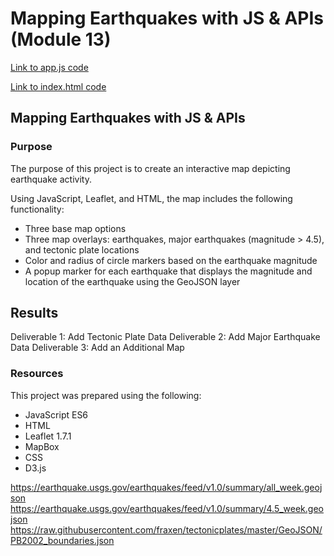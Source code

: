 #  Mapping Earthquakes with JS & APIs (Module 13)

[Link to app.js code](Earthquake_Challenge/Static/js/challenge_logic.js)

[Link to index.html code](Earthquake_Challenge/index.html)

## Mapping Earthquakes with JS & APIs 

### Purpose
The purpose of this project is to create an interactive map depicting earthquake activity.

Using JavaScript, Leaflet, and HTML, the map includes the following functionality:
* Three base map options
* Three map overlays: earthquakes, major earthquakes (magnitude > 4.5), and tectonic plate locations
* Color and radius of circle markers based on the earthquake magnitude
* A popup marker for each earthquake that displays the magnitude and location of the earthquake using the GeoJSON layer

## Results

Deliverable 1: Add Tectonic Plate Data
Deliverable 2: Add Major Earthquake Data 
Deliverable 3: Add an Additional Map

### Resources

This project was prepared using the following:
* JavaScript ES6
* HTML
* Leaflet 1.7.1
* MapBox
* CSS
* D3.js

https://earthquake.usgs.gov/earthquakes/feed/v1.0/summary/all_week.geojson
https://earthquake.usgs.gov/earthquakes/feed/v1.0/summary/4.5_week.geojson
https://raw.githubusercontent.com/fraxen/tectonicplates/master/GeoJSON/PB2002_boundaries.json
